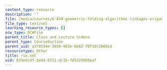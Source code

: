 ```yaml
---
content_type: resource
description: ''
file: /media/courses/6-849-geometric-folding-algorithms-linkages-origami-polyhedra-fall-2012/633e4cdf3e945721dc1bfd5329800eaf_rss.xml
file_type: text/xml
learning_resource_types: []
ocw_type: OCWFile
parent_title: Class and Lecture Videos
parent_type: CourseSection
parent_uid: a370594e-3650-963e-bb62-70f5dc3b68ed
resourcetype: Other
title: rss.xml
uid: 633e4cdf-3e94-5721-dc1b-fd5329800eaf
---
```

